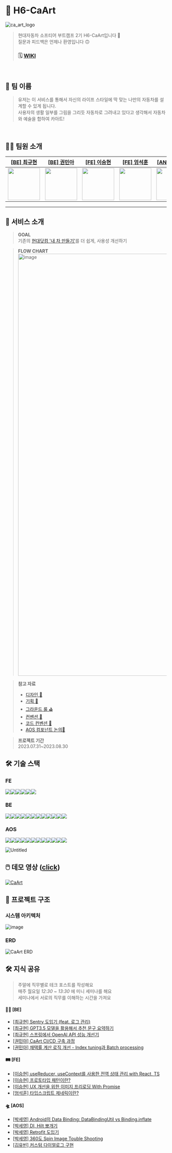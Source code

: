 # 🎨 H6-CaArt
![ca_art_logo](https://github.com/sey2/H6-CaArt/assets/54762273/f19f943e-4b46-45d8-b0a6-9153ceefa708)

> 현대자동차 소프티어 부트캠프 2기
> H6-CaArt입니다 🙂  
> 질문과 피드백은 언제나 환영입니다 🙃  
> ### 🗓 [WIKI](https://github.com/sey2/H6-CaArt/wiki)
<br>

## 👬 팀 이름
> 유저는 이 서비스를 통해서 자신의 라이프 스타일에 딱 맞는 나만의 자동차를 설계할 수 있게 됩니다.  
> 사용자의 생활 일부를 그림을 그리듯 자동차로 그려내고 있다고 생각해서 자동차와 예술을 합하여 카아트!  
<br>

## 🧑‍💻 팀원 소개
| [[BE] 최규현](https://github.com/rbgus2002)                | [[BE] 권민아](https://github.com/mingulmangul)                                                | [[FE] 이승현](https://github.com/sseungki98)                         | [[FE] 엄석훈](https://github.com/tommya98)                         | [[AND] 박세영](https://github.com/sey2)                                       | [[AND] 김유빈](https://github.com/gogumaC)                         |
|---------------------------------------------------------|-------------------------------------------------------------|-----------------------------------------------------------|---------------------------------------------------------|-----------------------------------------------------|--------------------------------------------------------|
| <img src="https://github.com/rbgus2002.png" width="100"> | <img src="https://github.com/mingulmangul.png" width="100"> | <img src="https://github.com/sseungki98.png" width="100"> | <img src="https://github.com/tommya98.png" width="100"> | <img src="https://github.com/sey2.png" width="100"> | <img src="https://github.com/gogumaC.png" width="100"> 
---

## 🌴 서비스 소개
> **GOAL**  
> 기존의 [현대닷컴 '내 차 만들기'](https://www.hyundai.com/kr/ko/e/vehicles/estimation)를 더 쉽게, 사용성 개선하기 

> **FLOW CHART**
> <img width="1315" alt="image" src="https://github.com/sey2/H6-CaArt/assets/54762273/8d1264dd-7d4f-4bd8-b3f6-3c3a4d191bf5">

> **참고 자료**  
> * [디자인 🎨](https://www.figma.com/file/p1UkFMMha9P4UvMSgxjjUJ/Handoff_guidelines?type=design&node-id=1-6&mode=design&t=IOPBQbQ365pyFnNW-0)
> * [기획 📜](https://www.figma.com/file/p1UkFMMha9P4UvMSgxjjUJ/Handoff_guidelines?type=design&node-id=8-17111&mode=design&t=sR1iRC07dqwRgOQX-0)
> * [그라운드 룰 ⛳️](https://github.com/softeerbootcamp-2nd/H6-CaArt/wiki/그라운드-룰-⛳️)
> * [컨벤션 📐](https://github.com/softeerbootcamp-2nd/H6-CaArt/wiki/%EC%BB%A8%EB%B2%A4%EC%85%98-%F0%9F%93%90)
> * [코드 컨벤션 🚜](https://github.com/softeerbootcamp-2nd/H6-CaArt/wiki/%EC%BD%94%EB%93%9C-%EC%BB%A8%EB%B2%A4%EC%85%98)
> * [AOS 컴포넌트 논의🎨](https://www.figma.com/file/0DJx5P6bfUIttXCxogWl28/Untitled?type=design&node-id=0%3A1&mode=design&t=YUVNbGXvpuSXjWpf-1)

> **프로젝트 기간**  
> 2023.07.31~2023.08.30

## 🛠️ 기술 스택
### FE
<div style="display:flex;">
<img src="https://img.shields.io/badge/yarn-2C8EBB?style=for-the-badge&logo=yarn&logoColor=white">
<img src="https://img.shields.io/badge/React-61DAFB?style=for-the-badge&logo=React&logoColor=white">
<img src="https://img.shields.io/badge/TypeScript-3178C6?style=for-the-badge&logo=TypeScript&logoColor=white"/>
<img src="https://img.shields.io/badge/Styled Components-DB7093?style=for-the-badge&logo=styledcomponents&logoColor=white">
<img src="https://img.shields.io/badge/Prettier-F7B93E?style=for-the-badge&logo=prettier&logoColor=white">
<img src="https://img.shields.io/badge/Eslint-4B32C3?style=for-the-badge&logo=eslint&logoColor=white">
</div>

### BE
<div style="display:flex;">
<img src="https://img.shields.io/badge/java-007396?style=for-the-badge&logo=java&logoColor=white">
<img src="https://img.shields.io/badge/spring-6DB33F?style=for-the-badge&logo=spring&logoColor=white">
<img src="https://img.shields.io/badge/springboot-6DB33F?style=for-the-badge&logo=springboot&logoColor=white">
<img src="https://img.shields.io/badge/mysql-4479A1?style=for-the-badge&logo=mysql&logoColor=white">
<img src="https://img.shields.io/badge/ec2-FF9900?style=for-the-badge&logo=amazonec2&logoColor=white">
<img src="https://img.shields.io/badge/s3-569A31?style=for-the-badge&logo=amazons3&logoColor=white">
<img src="https://img.shields.io/badge/code deploy-00AA12?style=for-the-badge&lo&logoColor=white">
<img src="https://img.shields.io/badge/awslambda-FF9900?style=for-the-badge&logo=awslambda&logoColor=white">
<img src="https://img.shields.io/badge/github actions-2088FF?style=for-the-badge&logo=githubactions&logoColor=white">
<img src="https://img.shields.io/badge/swagger-85EA2D?style=for-the-badge&logo=swagger&logoColor=black">
<img src="https://img.shields.io/badge/sentry-362D59?style=for-the-badge&logo=sentry&logoColor=white">
<img src="https://img.shields.io/badge/openai-412991?style=for-the-badge&logo=openai&logoColor=white">
</div>

### AOS
<div style="display:flex;">
<img src="https://img.shields.io/badge/android studio-3DDC84?style=for-the-badge&logo=android studio&logoColor=white">
<img src="https://img.shields.io/badge/kotlin-7F52FF?style=for-the-badge&logo=kotlin&logoColor=white">
<img src="https://img.shields.io/badge/firebase-FFCA28?style=for-the-badge&logo=firebase&logoColor=white">
<img src="https://img.shields.io/badge/hilt-3DDC84?style=for-the-badge&logo=android&logoColor=white">
<img src="https://img.shields.io/badge/corutine-3DDC84?style=for-the-badge&logo=android&logoColor=white">
<img src="https://img.shields.io/badge/retrofit-3DDC84?style=for-the-badge&logo=android&logoColor=white">
<img src="https://img.shields.io/badge/livedataflow-3DDC84?style=for-the-badge&logo=android&logoColor=white">
<img src="https://img.shields.io/badge/mvvm-3DDC84?style=for-the-badge&logo=android&logoColor=white">
<img src="https://img.shields.io/badge/coil-3DDC84?style=for-the-badge&logo=android&logoColor=white">
<img src="https://img.shields.io/badge/data binding-3DDC84?style=for-the-badge&logo=android&logoColor=white">
<img src="https://img.shields.io/badge/navigation-3DDC84?style=for-the-badge&logo=android&logoColor=white">
<img src="https://img.shields.io/badge/custum view-3DDC84?style=for-the-badge&logo=android&logoColor=white"> 
</div>

![Untitled](https://github.com/sey2/H6-CaArt/assets/54762273/4e5c339b-2f05-4422-8dc6-fc9a8d209968)


## 🖱️ 데모 영상 ([click](https://youtu.be/Q1H4qMkPsiQ?feature=shared))

[![CaArt](https://github.com/sey2/H6-CaArt/assets/54762273/e3cf8837-3532-4f16-b70e-f87dd290fad9)](https://youtu.be/Q1H4qMkPsiQ)

## 🏢 프로젝트 구조

### 시스템 아키텍처
![image](https://github.com/sey2/H6-CaArt/assets/54762273/abad84c2-0eb2-45a4-9253-6b444e506b1f)

### ERD

![CaArt ERD](https://github.com/sey2/H6-CaArt/assets/54762273/476dd2e2-d195-4f0b-89f5-95ac6a078d15)

## 🛠 지식 공유
> 주말에 직무별로 테크 포스트를 작성해요   
> 매주 월요일 _12:30 ~ 13:30_ 에 미니 세미나를 해요  
> 세미나에서 서로의 직무를 이해하는 시간을 가져요

#### 💪🏼 [BE]
* [[최규현] Sentry 도입기 (feat. 로그 관리)](https://dmansp.tistory.com/74)
* [[최규현] GPT3.5 모델을 활용해서 추천 문구 요약하기](https://flying-guitar-2a3.notion.site/OpenAI-GPT-d87c5e2a73e648698eb489623f1d514d?pvs=4)
* [[최규현] 스프링에서 OpenAI API 성능 개선기](https://flying-guitar-2a3.notion.site/OpenAI-API-e4d2536e85ba411e82f5cdb89bd55e13?pvs=4)
* [[권민아] CaArt CI/CD 구축 과정](https://mingulmangul.notion.site/CaArt-408d1c35423044abb3a5d3ea4d52cd42?pvs=4)
* [[권민아] 채택률 계산 로직 개선 - Index tuning과 Batch processing](https://mingulmangul.notion.site/CaArt-0c2e30a0877f44bc99894fe570eeaf2e?pvs=4)

#### 🛤 [FE]
* [[이승현] useReducer, useContext를 사용한 전역 상태 관리 with React, TS](https://seunghyunfe.tistory.com/4)
* [[이승현] 프로토타입 패턴이란?](https://seunghyunfe.tistory.com/3)
* [[이승현] UX 개선을 위한 이미지 프리로딩 With Promise](https://seunghyunfe.tistory.com/5)
* [[엄석훈] 타입스크립트 제네릭이란?](https://github.com/softeerbootcamp-2nd/H6-CaArt/wiki/2week_FE_tech_post_1)

#### 🛸 [AOS]
* [[박세영] Android의 Data Binding: DataBindingUtil vs Binding.inflate](https://github.com/sey2/H6-CaArt/wiki/1week_AOS_tech_post_1)
* [[박세영] DI, Hilt 뽀개기](https://github.com/sey2/H6-CaArt/wiki/2week_AOS_tech_post_3)
* [[박세영] Retrofit 도입기](https://github.com/sey2/H6-CaArt/wiki/3week_AOS_tech_post_4)
* [[박세영] 360도 Spin Image Touble Shooting](https://pangseyoung.tistory.com/entry/Android-Image-Preloading-Trouble-Shooting)
* [[김유빈] 커스텀 다이얼로그 구현](https://github.com/sey2/H6-CaArt/wiki/1week_AOS_tech_post_2)

<br>


